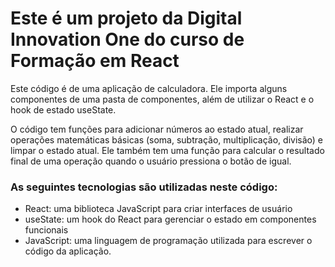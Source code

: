 # Este é um projeto da Digital Innovation One do curso de Formação em React
Este código é de uma aplicação de calculadora. Ele importa alguns componentes de uma pasta de componentes, além de utilizar o React e o hook de estado useState.

O código tem funções para adicionar números ao estado atual, realizar operações matemáticas básicas (soma, subtração, multiplicação, divisão) e limpar o estado atual. Ele também tem uma função para calcular o resultado final de uma operação quando o usuário pressiona o botão de igual.

### As seguintes tecnologias são utilizadas neste código:

   * React: uma biblioteca JavaScript para criar interfaces de usuário
   * useState: um hook do React para gerenciar o estado em componentes funcionais
   * JavaScript: uma linguagem de programação utilizada para escrever o código da aplicação.